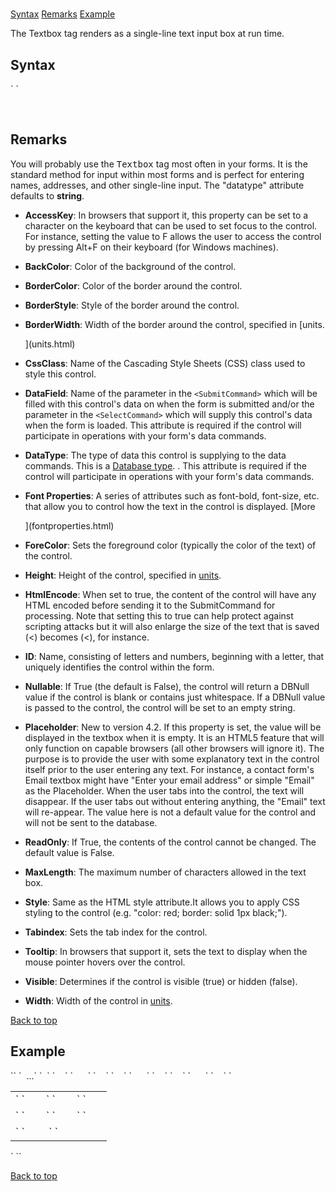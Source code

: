 # <Textbox>

<a name="top"></a>

[Syntax](#syntax) [Remarks](#remarks) [Example](#example)

The Textbox tag renders as a single-line text input box at run time.

<a name="syntax"></a>

## Syntax

<div xmlns="">`<Textbox`  
`   AccessKey="_string_"  
    BackColor="_color name_|#dddddd"  
    BorderColor="_color name_|#dddddd"  
    BorderStyle="**NotSet**|None|Dotted|Dashed|Solid|Double|Groove|Ridge| Inset|Outset"  
    BorderWidth="_size_"  
    CssClass="_string_"  
    DataField="_string_"  
    DataType="**string**|int32|int64|boolean|...."  
    Font-Bold="True|**False**"  
    Font-Italic="True|**False**"  
    Font-Names="_string_"  
    Font-Overline="True|**False**"  
    Font-Size="_string_|Smaller|Larger|XX-Small|X-Small|Small|Medium| Large|X-Large|XX-Large"  
    Font-Strikeout="True|**False**"  
    Font-Underline="True|**False**"  
    ForeColor="_color name_|#dddddd"  
    Height="_size_"  
    HtmlEncode="True|F**alse**"  
    ID="_string_"  
    MaxLength="_integer_"  
    Nullable="True|**False**"  
    Placeholder="_string_"  
    ReadOnly="True|**False**"  
    Style="_string_"  
    TabIndex="_integer_"  
    ToolTip="_string_"  
    Visible="**True**|False"  
    Width="_size_"  
``/> `</div>

 <a name="remarks"></a>

## Remarks

You will probably use the <span style="font-family: monospace;">Textbox</span> tag most often in your forms. It is the standard method for input within most forms and is perfect for entering names, addresses, and other single-line input. The "datatype" attribute defaults to **string**.

*   **AccessKey**: In browsers that support it, this property can be set to a character on the keyboard that can be used to set focus to the control. For instance, setting the value to F allows the user to access the control by pressing Alt+F on their keyboard (for Windows machines).  

*   **BackColor**: Color of the background of the control.  

*   **BorderColor**: Color of the border around the control.  

*   **BorderStyle**: Style of the border around the control.  

*   **BorderWidth**: Width of the border around the control, specified in [units.  

    ](units.html)
*   **CssClass**: Name of the Cascading Style Sheets (CSS) class used to style this control.  

*   **DataField**: Name of the parameter in the `<SubmitCommand>` which will be filled with this control's data on when the form is submitted and/or the parameter in the `<SelectCommand>` which will supply this control's data when the form is loaded. This attribute is required if the control will participate in operations with your form's data commands.  

*   **DataType**: The type of data this control is supplying to the data commands. This is a [Database type](datatypes.html). . This attribute is required if the control will participate in operations with your form's data commands.  

*   **Font Properties**: A series of attributes such as font-bold, font-size, etc. that allow you to control how the text in the control is displayed. [More  

    ](fontproperties.html)
*   **ForeColor**: Sets the foreground color (typically the color of the text) of the control.  

*   **Height**: Height of the control, specified in [units](units.html).  

*   **HtmlEncode**: When set to true, the content of the control will have any HTML encoded before sending it to the SubmitCommand for processing. Note that setting this to true can help protect against scripting attacks but it will also enlarge the size of the text that is saved (<) becomes (&lt;), for instance.  

*   **ID**: Name, consisting of letters and numbers, beginning with a letter, that uniquely identifies the control within the form.  

*   **Nullable**: If True (the default is False), the control will return a DBNull value if the control is blank or contains just whitespace. If a DBNull value is passed to the control, the control will be set to an empty string.  

*   **Placeholder**: New to version 4.2\. If this property is set, the value will be displayed in the textbox when it is empty. It is an HTML5 feature that will only function on capable browsers (all other browsers will ignore it). The purpose is to provide the user with some explanatory text in the control itself prior to the user entering any text. For instance, a contact form's Email textbox might have "Enter your email address" or simple "Email" as the Placeholder. When the user tabs into the control, the text will disappear. If the user tabs out without entering anything, the "Email" text will re-appear. The value here is not a default value for the control and will not be sent to the database.  

*   **ReadOnly**: If True, the contents of the control cannot be changed. The default value is False.  

*   **MaxLength**: The maximum number of characters allowed in the text box.  

*   **Style**: Same as the HTML style attribute.It allows you to apply CSS styling to the control (e.g. "color: red; border: solid 1px black;").  

*   **Tabindex**: Sets the tab index for the control.  

*   **Tooltip**: In browsers that support it, sets the text to display when the mouse pointer hovers over the control.  

*   **Visible**: Determines if the control is visible (true) or hidden (false).  

*   **Width**: Width of the control in [units](units.html).  

[Back to top](#top)<a name="example"></a>

## Example

<div>`<AddForm>`  
`  ...`  
`  <table>`  
`    <tr>`  
`      <td>`  
`        <Label for="txtFirstName" text="First Name" />`  
`        <Textbox id="txtFirstName" datafield="FirstName" datatype="string" />`  
`      </td>`  
`    </tr>`  
`    <tr>`  
`      <td>`  
`        <Label for="txtLastName" text="Last Name" />`  
`        <Textbox id="txtLastName" datafield="LastName" datatype="string" />`  
`       </td>`  
`    </tr>`  
`    <tr>`  
`      <td colspan="2">`  
`        <AdduButton text="Add"/>&nbsp;<CancelButton text="Cancel"/>`  
`      </td>`  
`    </tr>`  
`  </table>`  
`</AddForm>`  

</div>

[Back to top](#top)